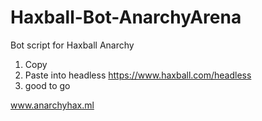# Haxball-Bot-AnarchyArena
Bot script for Haxball Anarchy

1. Copy
2. Paste into headless https://www.haxball.com/headless
3. good to go

www.anarchyhax.ml
